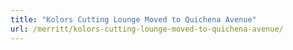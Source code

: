 ```yaml
---
title: "Kolors Cutting Lounge Moved to Quichena Avenue"
url: /merritt/kolors-cutting-lounge-moved-to-quichena-avenue/
---
```

